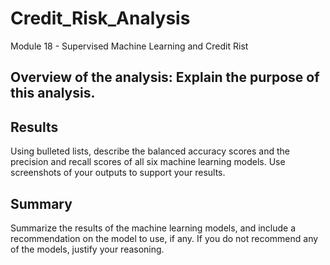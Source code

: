 # Credit_Risk_Analysis

Module 18 - Supervised Machine Learning and Credit Rist

## Overview of the analysis: Explain the purpose of this analysis.

## Results
Using bulleted lists, describe the balanced accuracy scores and the precision and recall scores of all six machine learning models. Use screenshots of your outputs to support your results.

## Summary
Summarize the results of the machine learning models, and include a recommendation on the model to use, if any. If you do not recommend any of the models, justify your reasoning.

